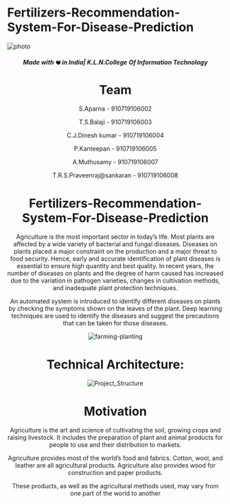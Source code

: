 

<h1>Fertilizers-Recommendation-System-For-Disease-Prediction</h1>


 ![photo](https://user-images.githubusercontent.com/108724696/192107315-d80cfa7c-921a-4f17-a67b-0cd110afd123.jpg)


<div align="center">
 <h5> Made with <picture>
  <source srcset="https://fonts.gstatic.com/s/e/notoemoji/latest/2764_fe0f/512.webp" type="image/webp">
  <img src="https://fonts.gstatic.com/s/e/notoemoji/latest/2764_fe0f/512.gif" alt="❤" width="12" height="12">
</picture>in India| K.L.N.College Of Information Technology</h5>

# Team 

S.Aparna - 910719106002

T.S.Balaji - 910719106003

C.J.Dinesh kumar - 910719106004

P.Kanteepan - 910719106005

A.Muthusamy - 910719106007

T.R.S.Praveenraj@sankaran - 910719106008


# Fertilizers-Recommendation-System-For-Disease-Prediction

Agriculture is the most important sector in today’s life. Most plants are affected by a wide variety of bacterial and fungal diseases. Diseases on plants placed a major constraint on the production and a major threat to food security. Hence, early and accurate identification of plant diseases is essential to ensure high quantity and best quality. In recent years, the number of diseases on plants and the degree of harm caused has increased due to the variation in pathogen varieties, changes in cultivation methods, and inadequate plant protection techniques.

An automated system is introduced to identify different diseases on plants by checking the symptoms shown on the leaves of the plant. Deep learning techniques are used to identify the diseases and suggest the precautions that can be taken for those diseases. 

![farming-planting](https://user-images.githubusercontent.com/108724696/192108195-25271bd6-5763-42da-94b1-c77a360fa72b.gif)

# Technical Architecture:
![Project_Structure](https://user-images.githubusercontent.com/108724696/192319286-8ecce955-e395-4578-81b9-f2029fd123cc.png)
# Motivation
Agriculture is the art and science of cultivating the soil, growing crops and raising livestock. It includes the preparation of plant and animal products for people to use and their distribution to markets.

Agriculture provides most of the world’s food and fabrics. Cotton, wool, and leather are all agricultural products. Agriculture also provides wood for construction and paper products.

These products, as well as the agricultural methods used, may vary from one part of the world to another

